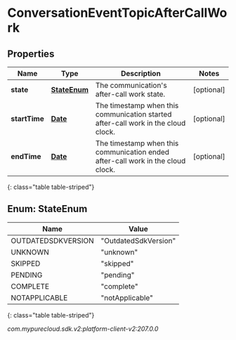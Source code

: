 # ConversationEventTopicAfterCallWork


## Properties

| Name | Type | Description | Notes |
| ------------ | ------------- | ------------- | ------------- |
| **state** | [**StateEnum**](#Enum--StateEnum) | The communication's after-call work state. |  [optional] |
| **startTime** | [**Date**](Date) | The timestamp when this communication started after-call work in the cloud clock. |  [optional] |
| **endTime** | [**Date**](Date) | The timestamp when this communication ended after-call work in the cloud clock. |  [optional] |
{: class="table table-striped"}


## Enum: StateEnum

| Name | Value |
| ---- | ----- |
| OUTDATEDSDKVERSION | &quot;OutdatedSdkVersion&quot; | 
| UNKNOWN | &quot;unknown&quot; | 
| SKIPPED | &quot;skipped&quot; | 
| PENDING | &quot;pending&quot; | 
| COMPLETE | &quot;complete&quot; | 
| NOTAPPLICABLE | &quot;notApplicable&quot; | 
{: class="table table-striped"}




_com.mypurecloud.sdk.v2:platform-client-v2:207.0.0_
